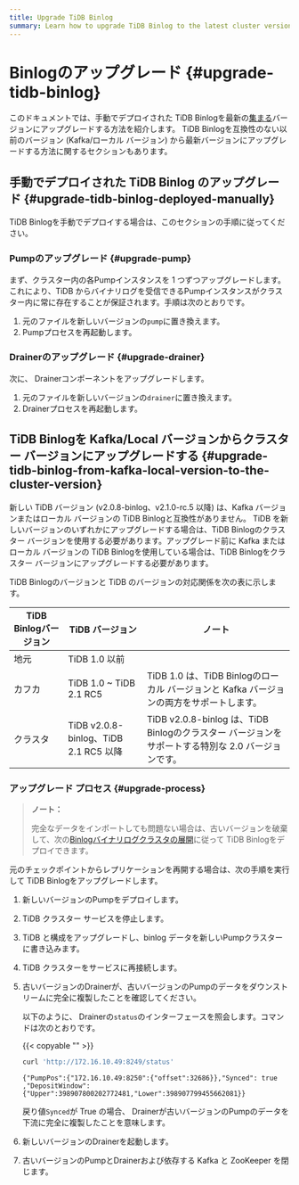 ```yaml
---
title: Upgrade TiDB Binlog
summary: Learn how to upgrade TiDB Binlog to the latest cluster version.
---
```


# Binlogのアップグレード {#upgrade-tidb-binlog}

このドキュメントでは、手動でデプロイされた TiDB Binlogを最新の[集まる](/tidb-binlog/tidb-binlog-overview.md)バージョンにアップグレードする方法を紹介します。 TiDB Binlogを互換性のない以前のバージョン (Kafka/ローカル バージョン) から最新バージョンにアップグレードする方法に関するセクションもあります。

## 手動でデプロイされた TiDB Binlog のアップグレード {#upgrade-tidb-binlog-deployed-manually}

TiDB Binlogを手動でデプロイする場合は、このセクションの手順に従ってください。

### Pumpのアップグレード {#upgrade-pump}

まず、クラスター内の各Pumpインスタンスを 1 つずつアップグレードします。これにより、TiDB からバイナリログを受信できるPumpインスタンスがクラスター内に常に存在することが保証されます。手順は次のとおりです。

1.  元のファイルを新しいバージョンの`pump`に置き換えます。
2.  Pumpプロセスを再起動します。

### Drainerのアップグレード {#upgrade-drainer}

次に、 Drainerコンポーネントをアップグレードします。

1.  元のファイルを新しいバージョンの`drainer`に置き換えます。
2.  Drainerプロセスを再起動します。

## TiDB Binlogを Kafka/Local バージョンからクラスター バージョンにアップグレードする {#upgrade-tidb-binlog-from-kafka-local-version-to-the-cluster-version}

新しい TiDB バージョン (v2.0.8-binlog、v2.1.0-rc.5 以降) は、Kafka バージョンまたはローカル バージョンの TiDB Binlogと互換性がありません。 TiDB を新しいバージョンのいずれかにアップグレードする場合は、TiDB Binlogのクラスター バージョンを使用する必要があります。アップグレード前に Kafka またはローカル バージョンの TiDB Binlogを使用している場合は、TiDB Binlogをクラスター バージョンにアップグレードする必要があります。

TiDB Binlogのバージョンと TiDB のバージョンの対応関係を次の表に示します。

| TiDB Binlogバージョン | TiDB バージョン                         | ノート                                                                 |
| ---------------- | ---------------------------------- | ------------------------------------------------------------------- |
| 地元               | TiDB 1.0 以前                        |                                                                     |
| カフカ              | TiDB 1.0 ~ TiDB 2.1 RC5            | TiDB 1.0 は、TiDB Binlogのローカル バージョンと Kafka バージョンの両方をサポートします。          |
| クラスタ             | TiDB v2.0.8-binlog、TiDB 2.1 RC5 以降 | TiDB v2.0.8-binlog は、TiDB Binlogのクラスター バージョンをサポートする特別な 2.0 バージョンです。 |

### アップグレード プロセス {#upgrade-process}

> **ノート：**
>
> 完全なデータをインポートしても問題ない場合は、古いバージョンを破棄して、次の[Binlogバイナリログクラスタの展開](/tidb-binlog/deploy-tidb-binlog.md)に従って TiDB Binlogをデプロイできます。

元のチェックポイントからレプリケーションを再開する場合は、次の手順を実行して TiDB Binlogをアップグレードします。

1.  新しいバージョンのPumpをデプロイします。

2.  TiDB クラスター サービスを停止します。

3.  TiDB と構成をアップグレードし、binlog データを新しいPumpクラスターに書き込みます。

4.  TiDB クラスターをサービスに再接続します。

5.  古いバージョンのDrainerが、古いバージョンのPumpのデータをダウンストリームに完全に複製したことを確認してください。

    以下のように、 Drainerの`status`のインターフェースを照会します。コマンドは次のとおりです。

    {{< copyable "" >}}

    ```bash
    curl 'http://172.16.10.49:8249/status'
    ```

    ```
    {"PumpPos":{"172.16.10.49:8250":{"offset":32686}},"Synced": true ,"DepositWindow":{"Upper":398907800202772481,"Lower":398907799455662081}}
    ```

    戻り値`Synced`が True の場合、 Drainerが古いバージョンのPumpのデータを下流に完全に複製したことを意味します。

6.  新しいバージョンのDrainerを起動します。

7.  古いバージョンのPumpとDrainerおよび依存する Kafka と ZooKeeper を閉じます。
